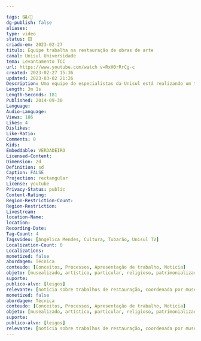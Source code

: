 ```yaml
---

tags: 🖼️/🎥️
dg-publish: false
aliases: 
type: video
status: 🟨️
criado-em: 2023-02-27
titulo: Equipe trabalha na restauração de obras de arte
canal: Unisul Universidade
tema: Levantamento TCC 
url: https://www.youtube.com/watch v=RxH0rRrCg-c
created: 2023-02-27 15:36
updated: 2023-03-02 21:26
Description: Uma equipe de especialistas da Unisul está realizando um trabalho de restauração de obras importantes para a cidade
Length: 3m 1s
Length-Seconds: 181
Published: 2014-09-30
Language: 
Audio-Language: 
Views: 186
Likes: 4
Dislikes: 
Like-Ratio: 
Comments: 0
Kids: 
Embeddable: VERDADEIRO
Licensed-Content: 
Dimension: 2d
Definition: sd
Caption: FALSE 
Projection: rectangular
License: youtube
Privacy-Status: public
Content-Rating: 
Region-Restriction-Count: 
Region-Restriction: 
Livestream: 
location-Name: 
location: 
Recording-Date: 
Tag-Count: 4
Tagsvideo: [Angélica Mendes, Cultura, Tubarão, Unisul TV]
Localization-Count: 0
Localizations: 
monetized: false
abordagem: Técnica
conteudo: [Conceitos, Processos, Apresentação de trabalho, Noticia]
objeto: [musealizado, artístico, particular, religioso, patrimonializado, histórico]
suporte:
publico-alvo: [leigos]
relevante: [noticia sobre trabalhos de restauração, coordenada por museologo.]
monetized: false
abordagem: Técnica
conteudo: [Conceitos, Processos, Apresentação de trabalho, Noticia]
objeto: [musealizado, artístico, particular, religioso, patrimonializado, histórico]
suporte:
publico-alvo: [leigos]
relevante: [noticia sobre trabalhos de restauração, coordenada por museologo.]
---
```

